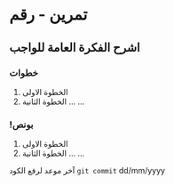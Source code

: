 # تمرين - رقم
## اشرح الفكرة العامة للواجب
### خطوات 
1. الخطوة الاولى
2. الخطوة الثانية
...
...

### !بونص 
1. الخطوة الاولى
2. الخطوة الثانية
...
...

آخر موعد لرفع الكود  `git commit` 
dd/mm/yyyy
